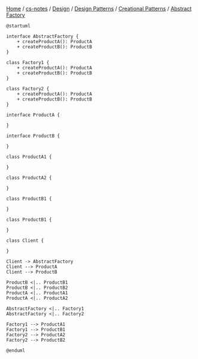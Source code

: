 [Home](https://mengxianbin.github.io) /
[cs-notes](https://mengxianbin.github.io/cs-notes/content) /
[Design](https://mengxianbin.github.io/cs-notes/content/Design) /
[Design Patterns](https://mengxianbin.github.io/cs-notes/content/Design/Design%20Patterns) /
[Creational Patterns](https://mengxianbin.github.io/cs-notes/content/Design/Design%20Patterns/Creational%20Patterns) /
[Abstract Factory](https://mengxianbin.github.io/cs-notes/content/Design/Design%20Patterns/Creational%20Patterns/Abstract%20Factory)

```puml
@startuml

interface AbstractFactory {
    + createProductA(): ProductA
    + createProductB(): ProductB
}

class Factory1 {
    + createProductA(): ProductA
    + createProductB(): ProductB
}

class Factory2 {
    + createProductA(): ProductA
    + createProductB(): ProductB
}

interface ProductA {

}

interface ProductB {

}

class ProductA1 {

}

class ProductA2 {
    
}

class ProductB1 {
    
}

class ProductB1 {
    
}

class Client {

}

Client -> AbstractFactory
Client --> ProductA
Client --> ProductB

ProductB <|.. ProductB1
ProductB <|.. ProductB2
ProductA <|.. ProductA1
ProductA <|.. ProductA2

AbstractFactory <|.. Factory1
AbstractFactory <|.. Factory2

Factory1 --> ProductA1
Factory1 --> ProductB1
Factory2 --> ProductA2
Factory2 --> ProductB2

@enduml
```
